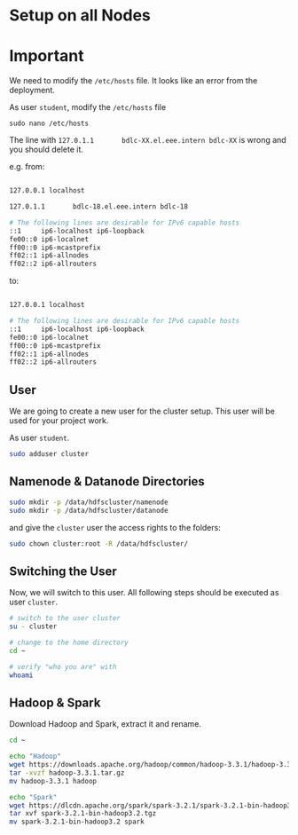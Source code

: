 
# Setup on all Nodes

# Important

We need to modify the `/etc/hosts` file. It looks like an error from the deployment.

As user `student`, modify the `/etc/hosts` file

`sudo nano /etc/hosts`

The line with `127.0.1.1       bdlc-XX.el.eee.intern bdlc-XX` is wrong and you should delete it.

e.g. from:

```bash

127.0.0.1 localhost

127.0.1.1       bdlc-18.el.eee.intern bdlc-18

# The following lines are desirable for IPv6 capable hosts
::1     ip6-localhost ip6-loopback
fe00::0 ip6-localnet
ff00::0 ip6-mcastprefix
ff02::1 ip6-allnodes
ff02::2 ip6-allrouters
```
to:

```bash

127.0.0.1 localhost

# The following lines are desirable for IPv6 capable hosts
::1     ip6-localhost ip6-loopback
fe00::0 ip6-localnet
ff00::0 ip6-mcastprefix
ff02::1 ip6-allnodes
ff02::2 ip6-allrouters
```

## User

We are going to create a new user for the cluster setup. This user will be used for your project work.

As user `student`.

```bash
sudo adduser cluster
```

## Namenode & Datanode Directories

```bash
sudo mkdir -p /data/hdfscluster/namenode
sudo mkdir -p /data/hdfscluster/datanode
```

and give the `cluster` user the access rights to the folders:

```bash
sudo chown cluster:root -R /data/hdfscluster/
```

## Switching the User

Now, we will switch to this user. All following steps should be executed as user `cluster`.

```bash
# switch to the user cluster
su - cluster

# change to the home directory
cd ~

# verify "who you are" with
whoami
```

## Hadoop & Spark

Download Hadoop and Spark, extract it and rename.

```bash
cd ~

echo "Hadoop"
wget https://downloads.apache.org/hadoop/common/hadoop-3.3.1/hadoop-3.3.1.tar.gz
tar -xvzf hadoop-3.3.1.tar.gz
mv hadoop-3.3.1 hadoop

echo "Spark"
wget https://dlcdn.apache.org/spark/spark-3.2.1/spark-3.2.1-bin-hadoop3.2.tgz
tar xvf spark-3.2.1-bin-hadoop3.2.tgz
mv spark-3.2.1-bin-hadoop3.2 spark
```
